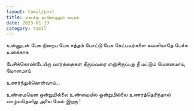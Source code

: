 ```yaml
---
layout: tamil/post
title: எனக்கு நானெழுதும் கடிதம்
date: 2023-01-19
category: tamil
---
```


உன்னுடன் பேசு
நிறைய பேசு
சத்தம் போட்டு பேசு
கேட்பவர்களை கவனியாதே
பேச்சு உனக்காக

பேசிக்கொண்டேயிரு
வார்த்தைகள் தீரும்வரை
எஞ்சிருப்பது நீ மட்டும்
மௌனமாய், மோனமாய்

உணர்ந்துக்கொள்வாய்...

உண்மையென ஒன்றுமில்லை
உண்மையில் ஒன்றுமில்லை
உணரத்தெரிந்தால் வாழ்வதெளிது
அலை மேல் இறகு !
